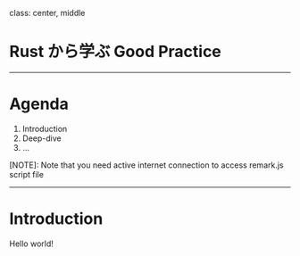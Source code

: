 
class: center, middle

# Rust から学ぶ Good Practice

---

# Agenda

1. Introduction
2. Deep-dive
3. ...

[NOTE]: Note that you need active internet connection to access remark.js script file

---

# Introduction

Hello world!
